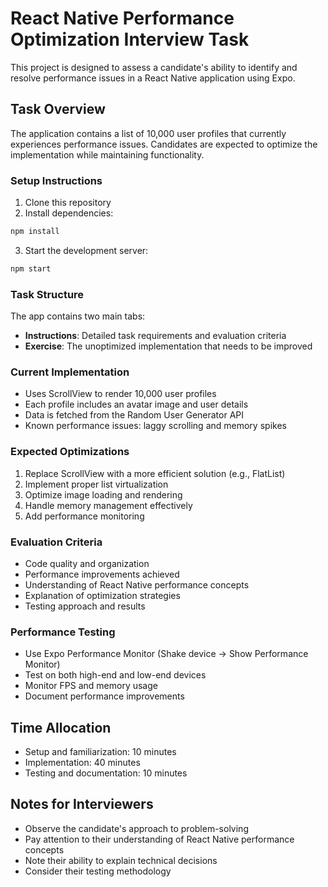 # React Native Performance Optimization Interview Task

This project is designed to assess a candidate's ability to identify and resolve performance issues in a React Native application using Expo.

## Task Overview

The application contains a list of 10,000 user profiles that currently experiences performance issues. Candidates are expected to optimize the implementation while maintaining functionality.

### Setup Instructions

1. Clone this repository
2. Install dependencies:
```bash
npm install
```
3. Start the development server:
```bash
npm start
```

### Task Structure

The app contains two main tabs:
- **Instructions**: Detailed task requirements and evaluation criteria
- **Exercise**: The unoptimized implementation that needs to be improved

### Current Implementation

- Uses ScrollView to render 10,000 user profiles
- Each profile includes an avatar image and user details
- Data is fetched from the Random User Generator API
- Known performance issues: laggy scrolling and memory spikes

### Expected Optimizations

1. Replace ScrollView with a more efficient solution (e.g., FlatList)
2. Implement proper list virtualization
3. Optimize image loading and rendering
4. Handle memory management effectively
5. Add performance monitoring

### Evaluation Criteria

- Code quality and organization
- Performance improvements achieved
- Understanding of React Native performance concepts
- Explanation of optimization strategies
- Testing approach and results

### Performance Testing

- Use Expo Performance Monitor (Shake device → Show Performance Monitor)
- Test on both high-end and low-end devices
- Monitor FPS and memory usage
- Document performance improvements

## Time Allocation

- Setup and familiarization: 10 minutes
- Implementation: 40 minutes
- Testing and documentation: 10 minutes

## Notes for Interviewers

- Observe the candidate's approach to problem-solving
- Pay attention to their understanding of React Native performance concepts
- Note their ability to explain technical decisions
- Consider their testing methodology

